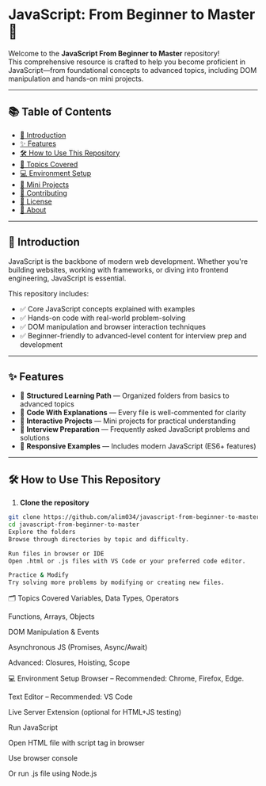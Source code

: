 # JavaScript: From Beginner to Master 🚀

Welcome to the **JavaScript From Beginner to Master** repository!  
This comprehensive resource is crafted to help you become proficient in JavaScript—from foundational concepts to advanced topics, including DOM manipulation and hands-on mini projects.

---

## 📚 Table of Contents

- [📖 Introduction](#-introduction)
- [✨ Features](#-features)
- [🛠 How to Use This Repository](#-how-to-use-this-repository)
- [📂 Topics Covered](#-topics-covered)
- [💻 Environment Setup](#-environment-setup)
- [🧪 Mini Projects](#-mini-projects)
- [🤝 Contributing](#-contributing)
- [📝 License](#-license)
- [🚀 About](#-about)

---

## 📖 Introduction

JavaScript is the backbone of modern web development. Whether you're building websites, working with frameworks, or diving into frontend engineering, JavaScript is essential.

This repository includes:

- ✅ Core JavaScript concepts explained with examples  
- ✅ Hands-on code with real-world problem-solving  
- ✅ DOM manipulation and browser interaction techniques  
- ✅ Beginner-friendly to advanced-level content for interview prep and development  

---

## ✨ Features

- 📂 **Structured Learning Path** — Organized folders from basics to advanced topics  
- 💬 **Code With Explanations** — Every file is well-commented for clarity  
- 🧩 **Interactive Projects** — Mini projects for practical understanding  
- 💼 **Interview Preparation** — Frequently asked JavaScript problems and solutions  
- 🚀 **Responsive Examples** — Includes modern JavaScript (ES6+ features)  

---

## 🛠 How to Use This Repository

1. **Clone the repository**
```bash
git clone https://github.com/alim034/javascript-from-beginner-to-master.git
cd javascript-from-beginner-to-master
Explore the folders
Browse through directories by topic and difficulty.

Run files in browser or IDE
Open .html or .js files with VS Code or your preferred code editor.

Practice & Modify
Try solving more problems by modifying or creating new files.

```
🗂️ Topics Covered
Variables, Data Types, Operators

Functions, Arrays, Objects

DOM Manipulation & Events

Asynchronous JS (Promises, Async/Await)

Advanced: Closures, Hoisting, Scope


💻 Environment Setup
Browser – Recommended: Chrome, Firefox, Edge.

Text Editor – Recommended: VS Code

Live Server Extension (optional for HTML+JS testing)

Run JavaScript

Open HTML file with script tag in browser

Use browser console

Or run .js file using Node.js

